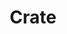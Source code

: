 ---
layout: song
redirect_from: /Home/Song/0
id: 0
title: Crate
artist: Kraedt
genre: Electro House
image: Crate.jpg
buy-able: false
downloadable: true
yt-id: Ti8Z28fihyg
itunes:
beatport:
gplay:
amazon:
license: 1
---